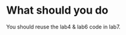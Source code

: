 <!--
 * @Github: https://github.com/Certseeds/CS323_Compilers_2020F
 * @Organization: SUSTech
 * @Author: nanoseeds
 * @Date: 2020-10-27 19:11:55
 * @LastEditors: nanoseeds
 * @LastEditTime: 2020-10-27 19:12:44
 * @License: CC-BY-NC-SA_V4_0 or any later version 
 -->
# What should you do
You should reuse the lab4 & lab6 code in lab7.
